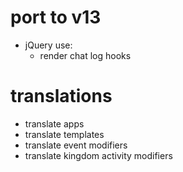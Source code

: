 # port to v13

* jQuery use:
    * render chat log hooks

# translations

* translate apps
* translate templates
* translate event modifiers
* translate kingdom activity modifiers

